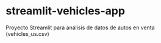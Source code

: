 # streamlit-vehicles-app
Proyecto Streamlit para análisis de datos de autos en venta (vehicles_us.csv)
